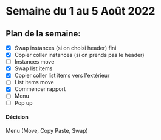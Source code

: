 # Semaine du 1 au 5 Août 2022

## Plan de la semaine:
- [x] Swap instances (si on choisi header) fini
- [x] Copier coller instances (si on prends pas le header) 
- [ ] Instances move
- [x] Swap list items
- [x] Copier coller list items vers l'extérieur
- [ ] List items move
- [x] Commencer rapport
- [ ] Menu
- [ ] Pop up

#### Décision

Menu (Move, Copy Paste, Swap)